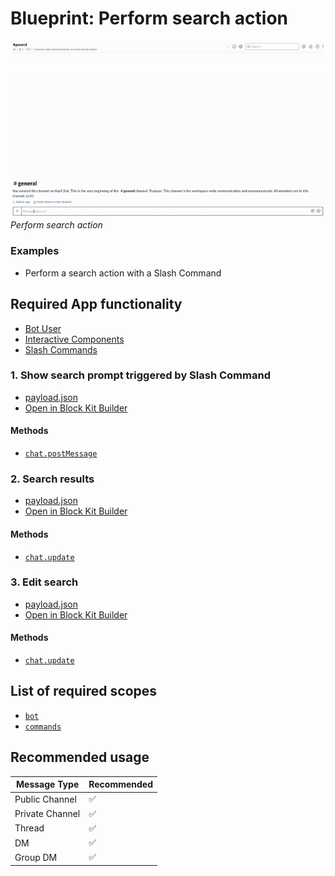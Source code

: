 # Blueprint: Perform search action

![](search.gif)  
*Perform search action*

### Examples

* Perform a search action with a Slash Command

## Required App functionality

* [Bot User](https://api.slack.com/bot-users)
* [Interactive Components](https://api.slack.com/interactive-messages)
* [Slash Commands](https://api.slack.com/slash-commands)

### 1. Show search prompt triggered by Slash Command

* [payload.json](payload-search.json)
* [Open in Block Kit Builder](https://api.slack.com/tools/block-kit-builder?blocks=%5B%0A%20%20%20%20%20%20%20%20%7B%0A%20%20%20%20%20%20%20%20%20%20%22type%22%3A%20%22section%22%2C%0A%20%20%20%20%20%20%20%20%20%20%22text%22%3A%20%7B%0A%20%20%20%20%20%20%20%20%20%20%20%20%22type%22%3A%20%22mrkdwn%22%2C%0A%20%20%20%20%20%20%20%20%20%20%20%20%22text%22%3A%20%22Searching%20hotels%20in%22%0A%20%20%20%20%20%20%20%20%20%20%7D%2C%0A%20%20%20%20%20%20%20%20%20%20%22accessory%22%3A%20%7B%0A%20%20%20%20%20%20%20%20%20%20%20%20%22type%22%3A%20%22external_select%22%2C%0A%20%20%20%20%20%20%20%20%20%20%20%20%22placeholder%22%3A%20%7B%0A%20%20%20%20%20%20%20%20%20%20%20%20%20%20%22type%22%3A%20%22plain_text%22%2C%0A%20%20%20%20%20%20%20%20%20%20%20%20%20%20%22text%22%3A%20%22Enter%20location%22%2C%0A%20%20%20%20%20%20%20%20%20%20%20%20%20%20%22emoji%22%3A%20true%0A%20%20%20%20%20%20%20%20%20%20%20%20%7D%2C%0A%20%20%20%20%20%20%20%20%20%20%20%20%22initial_option%22%3A%20%7B%0A%20%20%20%20%20%20%20%20%20%20%20%20%20%20%22text%22%3A%20%7B%0A%20%20%20%20%20%20%20%20%20%20%20%20%20%20%20%20%22type%22%3A%20%22plain_text%22%2C%0A%20%20%20%20%20%20%20%20%20%20%20%20%20%20%20%20%22text%22%3A%20%22Los%20Angeles%22%0A%20%20%20%20%20%20%20%20%20%20%20%20%20%20%7D%2C%0A%20%20%20%20%20%20%20%20%20%20%20%20%20%20%22value%22%3A%20%22los-angeles%22%0A%20%20%20%20%20%20%20%20%20%20%20%20%7D%0A%20%20%20%20%20%20%20%20%20%20%7D%0A%20%20%20%20%20%20%20%20%7D%2C%0A%20%20%20%20%20%20%20%20%7B%0A%20%20%20%20%20%20%20%20%20%20%22type%22%3A%20%22section%22%2C%0A%20%20%20%20%20%20%20%20%20%20%22text%22%3A%20%7B%0A%20%20%20%20%20%20%20%20%20%20%20%20%22type%22%3A%20%22mrkdwn%22%2C%0A%20%20%20%20%20%20%20%20%20%20%20%20%22text%22%3A%20%22*From*%22%0A%20%20%20%20%20%20%20%20%20%20%7D%2C%0A%20%20%20%20%20%20%20%20%20%20%22accessory%22%3A%20%7B%0A%20%20%20%20%20%20%20%20%20%20%20%20%22type%22%3A%20%22datepicker%22%2C%0A%20%20%20%20%20%20%20%20%20%20%20%20%22placeholder%22%3A%20%7B%0A%20%20%20%20%20%20%20%20%20%20%20%20%20%20%22type%22%3A%20%22plain_text%22%2C%0A%20%20%20%20%20%20%20%20%20%20%20%20%20%20%22text%22%3A%20%22Select%20date%22%0A%20%20%20%20%20%20%20%20%20%20%20%20%7D%0A%20%20%20%20%20%20%20%20%20%20%7D%0A%20%20%20%20%20%20%20%20%7D%2C%0A%20%20%20%20%20%20%20%20%7B%0A%20%20%20%20%20%20%20%20%20%20%22type%22%3A%20%22section%22%2C%0A%20%20%20%20%20%20%20%20%20%20%22text%22%3A%20%7B%0A%20%20%20%20%20%20%20%20%20%20%20%20%22type%22%3A%20%22mrkdwn%22%2C%0A%20%20%20%20%20%20%20%20%20%20%20%20%22text%22%3A%20%22*To*%22%0A%20%20%20%20%20%20%20%20%20%20%7D%2C%0A%20%20%20%20%20%20%20%20%20%20%22accessory%22%3A%20%7B%0A%20%20%20%20%20%20%20%20%20%20%20%20%22type%22%3A%20%22datepicker%22%2C%0A%20%20%20%20%20%20%20%20%20%20%20%20%22placeholder%22%3A%20%7B%0A%20%20%20%20%20%20%20%20%20%20%20%20%20%20%22type%22%3A%20%22plain_text%22%2C%0A%20%20%20%20%20%20%20%20%20%20%20%20%20%20%22text%22%3A%20%22Select%20date%22%0A%20%20%20%20%20%20%20%20%20%20%20%20%7D%0A%20%20%20%20%20%20%20%20%20%20%7D%0A%20%20%20%20%20%20%20%20%7D%2C%0A%20%20%20%20%20%20%20%20%7B%0A%20%20%20%20%20%20%20%20%20%20%22type%22%3A%20%22divider%22%0A%20%20%20%20%20%20%20%20%7D%2C%0A%20%20%20%20%20%20%20%20%7B%0A%20%20%20%20%20%20%20%20%20%20%22type%22%3A%20%22actions%22%2C%0A%20%20%20%20%20%20%20%20%20%20%22elements%22%3A%20%5B%0A%20%20%20%20%20%20%20%20%20%20%20%20%7B%0A%20%20%20%20%20%20%20%20%20%20%20%20%20%20%22type%22%3A%20%22button%22%2C%0A%20%20%20%20%20%20%20%20%20%20%20%20%20%20%22text%22%3A%20%7B%0A%20%20%20%20%20%20%20%20%20%20%20%20%20%20%20%20%22type%22%3A%20%22plain_text%22%2C%0A%20%20%20%20%20%20%20%20%20%20%20%20%20%20%20%20%22text%22%3A%20%22Search%20hotels%22%2C%0A%20%20%20%20%20%20%20%20%20%20%20%20%20%20%20%20%22emoji%22%3A%20true%0A%20%20%20%20%20%20%20%20%20%20%20%20%20%20%7D%2C%0A%20%20%20%20%20%20%20%20%20%20%20%20%20%20%22style%22%3A%20%22primary%22%2C%0A%20%20%20%20%20%20%20%20%20%20%20%20%20%20%22value%22%3A%20%22search%22%0A%20%20%20%20%20%20%20%20%20%20%20%20%7D%0A%20%20%20%20%20%20%20%20%20%20%5D%0A%20%20%20%20%20%20%20%20%7D%0A%20%20%20%20%20%20%5D)

#### Methods

* [`chat.postMessage`](https://api.slack.com/methods/chat.postMessage)

### 2. Search results 

* [payload.json](payload-results.json)
* [Open in Block Kit Builder](https://api.slack.com/tools/block-kit-builder?blocks=%5B%0A%20%20%20%20%7B%0A%20%20%20%20%20%20%22type%22%3A%20%22section%22%2C%0A%20%20%20%20%20%20%22text%22%3A%20%7B%0A%20%20%20%20%20%20%20%20%22type%22%3A%20%22mrkdwn%22%2C%0A%20%20%20%20%20%20%20%20%22text%22%3A%20%22We%20found%20*8%20Hotels*%20in%20New%20Orleans%2C%20LA%20from%20*12%2F14%20to%2012%2F17*%22%0A%20%20%20%20%20%20%7D%2C%0A%20%20%20%20%20%20%22accessory%22%3A%20%7B%0A%20%20%20%20%20%20%20%20%22type%22%3A%20%22overflow%22%2C%0A%20%20%20%20%20%20%20%20%22options%22%3A%20%5B%0A%20%20%20%20%20%20%20%20%20%20%7B%0A%20%20%20%20%20%20%20%20%20%20%20%20%22text%22%3A%20%7B%0A%20%20%20%20%20%20%20%20%20%20%20%20%20%20%22type%22%3A%20%22plain_text%22%2C%0A%20%20%20%20%20%20%20%20%20%20%20%20%20%20%22emoji%22%3A%20true%2C%0A%20%20%20%20%20%20%20%20%20%20%20%20%20%20%22text%22%3A%20%22%3Amag%3A%20Edit%20search%22%0A%20%20%20%20%20%20%20%20%20%20%20%20%7D%2C%0A%20%20%20%20%20%20%20%20%20%20%20%20%22value%22%3A%20%22edit_search%22%0A%20%20%20%20%20%20%20%20%20%20%7D%2C%0A%20%20%20%20%20%20%20%20%20%20%7B%0A%20%20%20%20%20%20%20%20%20%20%20%20%22text%22%3A%20%7B%0A%20%20%20%20%20%20%20%20%20%20%20%20%20%20%22type%22%3A%20%22plain_text%22%2C%0A%20%20%20%20%20%20%20%20%20%20%20%20%20%20%22emoji%22%3A%20true%2C%0A%20%20%20%20%20%20%20%20%20%20%20%20%20%20%22text%22%3A%20%22%3Apencil2%3A%20Edit%20filters%22%0A%20%20%20%20%20%20%20%20%20%20%20%20%7D%2C%0A%20%20%20%20%20%20%20%20%20%20%20%20%22value%22%3A%20%22edit_filters%22%0A%20%20%20%20%20%20%20%20%20%20%7D%0A%20%20%20%20%20%20%20%20%5D%0A%20%20%20%20%20%20%7D%0A%20%20%20%20%7D%2C%0A%20%20%20%20%7B%0A%20%20%20%20%20%20%22type%22%3A%20%22divider%22%0A%20%20%20%20%7D%2C%0A%20%20%20%20%7B%0A%20%20%20%20%20%20%22type%22%3A%20%22section%22%2C%0A%20%20%20%20%20%20%22text%22%3A%20%7B%0A%20%20%20%20%20%20%20%20%22type%22%3A%20%22mrkdwn%22%2C%0A%20%20%20%20%20%20%20%20%22text%22%3A%20%22*%3CfakeLink.toHotelPage.com%7CWindsor%20Court%20Hotel%3E*%5Cn%E2%98%85%E2%98%85%E2%98%85%E2%98%85%E2%98%85%5Cn%24340%20per%20night%5CnRated%3A%209.4%20-%20Excellent%22%0A%20%20%20%20%20%20%7D%2C%0A%20%20%20%20%20%20%22accessory%22%3A%20%7B%0A%20%20%20%20%20%20%20%20%22type%22%3A%20%22image%22%2C%0A%20%20%20%20%20%20%20%20%22image_url%22%3A%20%22https%3A%2F%2Fapi.slack.com%2Fimg%2Fblocks%2Fbkb_template_images%2FtripAgent_1.png%22%2C%0A%20%20%20%20%20%20%20%20%22alt_text%22%3A%20%22Windsor%20Court%20Hotel%20thumbnail%22%0A%20%20%20%20%20%20%7D%0A%20%20%20%20%7D%2C%0A%20%20%20%20%7B%0A%20%20%20%20%20%20%22type%22%3A%20%22context%22%2C%0A%20%20%20%20%20%20%22elements%22%3A%20%5B%0A%20%20%20%20%20%20%20%20%7B%0A%20%20%20%20%20%20%20%20%20%20%22type%22%3A%20%22image%22%2C%0A%20%20%20%20%20%20%20%20%20%20%22image_url%22%3A%20%22https%3A%2F%2Fapi.slack.com%2Fimg%2Fblocks%2Fbkb_template_images%2FtripAgentLocationMarker.png%22%2C%0A%20%20%20%20%20%20%20%20%20%20%22alt_text%22%3A%20%22Location%20Pin%20Icon%22%0A%20%20%20%20%20%20%20%20%7D%2C%0A%20%20%20%20%20%20%20%20%7B%0A%20%20%20%20%20%20%20%20%20%20%22type%22%3A%20%22plain_text%22%2C%0A%20%20%20%20%20%20%20%20%20%20%22emoji%22%3A%20true%2C%0A%20%20%20%20%20%20%20%20%20%20%22text%22%3A%20%22Location%3A%20Central%20Business%20District%22%0A%20%20%20%20%20%20%20%20%7D%0A%20%20%20%20%20%20%5D%0A%20%20%20%20%7D%2C%0A%20%20%20%20%7B%0A%20%20%20%20%20%20%22type%22%3A%20%22actions%22%2C%0A%20%20%20%20%20%20%22elements%22%3A%20%5B%0A%20%20%20%20%20%20%20%20%7B%0A%20%20%20%20%20%20%20%20%20%20%22type%22%3A%20%22button%22%2C%0A%20%20%20%20%20%20%20%20%20%20%22text%22%3A%20%7B%0A%20%20%20%20%20%20%20%20%20%20%20%20%22type%22%3A%20%22plain_text%22%2C%0A%20%20%20%20%20%20%20%20%20%20%20%20%22emoji%22%3A%20true%2C%0A%20%20%20%20%20%20%20%20%20%20%20%20%22text%22%3A%20%22Book%20now%22%0A%20%20%20%20%20%20%20%20%20%20%7D%2C%0A%20%20%20%20%20%20%20%20%20%20%22style%22%3A%20%22primary%22%2C%0A%20%20%20%20%20%20%20%20%20%20%22value%22%3A%20%22click%22%0A%20%20%20%20%20%20%20%20%7D%2C%0A%20%20%20%20%20%20%20%20%7B%0A%20%20%20%20%20%20%20%20%20%20%22type%22%3A%20%22button%22%2C%0A%20%20%20%20%20%20%20%20%20%20%22text%22%3A%20%7B%0A%20%20%20%20%20%20%20%20%20%20%20%20%22type%22%3A%20%22plain_text%22%2C%0A%20%20%20%20%20%20%20%20%20%20%20%20%22emoji%22%3A%20true%2C%0A%20%20%20%20%20%20%20%20%20%20%20%20%22text%22%3A%20%22See%20available%20rooms%22%0A%20%20%20%20%20%20%20%20%20%20%7D%2C%0A%20%20%20%20%20%20%20%20%20%20%22value%22%3A%20%22click%22%0A%20%20%20%20%20%20%20%20%7D%2C%0A%20%20%20%20%20%20%20%20%7B%0A%20%20%20%20%20%20%20%20%20%20%22type%22%3A%20%22overflow%22%2C%0A%20%20%20%20%20%20%20%20%20%20%22options%22%3A%20%5B%0A%20%20%20%20%20%20%20%20%20%20%20%20%7B%0A%20%20%20%20%20%20%20%20%20%20%20%20%20%20%22text%22%3A%20%7B%0A%20%20%20%20%20%20%20%20%20%20%20%20%20%20%20%20%22type%22%3A%20%22plain_text%22%2C%0A%20%20%20%20%20%20%20%20%20%20%20%20%20%20%20%20%22text%22%3A%20%22View%20gallery%22%2C%0A%20%20%20%20%20%20%20%20%20%20%20%20%20%20%20%20%22emoji%22%3A%20true%0A%20%20%20%20%20%20%20%20%20%20%20%20%20%20%7D%2C%0A%20%20%20%20%20%20%20%20%20%20%20%20%20%20%22value%22%3A%20%22value-0%22%0A%20%20%20%20%20%20%20%20%20%20%20%20%7D%2C%0A%20%20%20%20%20%20%20%20%20%20%20%20%7B%0A%20%20%20%20%20%20%20%20%20%20%20%20%20%20%22text%22%3A%20%7B%0A%20%20%20%20%20%20%20%20%20%20%20%20%20%20%20%20%22type%22%3A%20%22plain_text%22%2C%0A%20%20%20%20%20%20%20%20%20%20%20%20%20%20%20%20%22text%22%3A%20%22Show%20on%20map%22%2C%0A%20%20%20%20%20%20%20%20%20%20%20%20%20%20%20%20%22emoji%22%3A%20true%0A%20%20%20%20%20%20%20%20%20%20%20%20%20%20%7D%2C%0A%20%20%20%20%20%20%20%20%20%20%20%20%20%20%22value%22%3A%20%22value-1%22%0A%20%20%20%20%20%20%20%20%20%20%20%20%7D%0A%20%20%20%20%20%20%20%20%20%20%5D%0A%20%20%20%20%20%20%20%20%7D%0A%20%20%20%20%20%20%5D%0A%20%20%20%20%7D%2C%0A%20%20%20%20%7B%0A%20%20%20%20%20%20%22type%22%3A%20%22divider%22%0A%20%20%20%20%7D%2C%0A%20%20%20%20%7B%0A%20%20%20%20%20%20%22type%22%3A%20%22section%22%2C%0A%20%20%20%20%20%20%22text%22%3A%20%7B%0A%20%20%20%20%20%20%20%20%22type%22%3A%20%22mrkdwn%22%2C%0A%20%20%20%20%20%20%20%20%22text%22%3A%20%22*%3CfakeLink.toHotelPage.com%7CThe%20Ritz-Carlton%20New%20Orleans%3E*%5Cn%E2%98%85%E2%98%85%E2%98%85%E2%98%85%E2%98%85%5Cn%24340%20per%20night%5CnRated%3A%209.1%20-%20Excellent%22%0A%20%20%20%20%20%20%7D%2C%0A%20%20%20%20%20%20%22accessory%22%3A%20%7B%0A%20%20%20%20%20%20%20%20%22type%22%3A%20%22image%22%2C%0A%20%20%20%20%20%20%20%20%22image_url%22%3A%20%22https%3A%2F%2Fapi.slack.com%2Fimg%2Fblocks%2Fbkb_template_images%2FtripAgent_2.png%22%2C%0A%20%20%20%20%20%20%20%20%22alt_text%22%3A%20%22Ritz-Carlton%20New%20Orleans%20thumbnail%22%0A%20%20%20%20%20%20%7D%0A%20%20%20%20%7D%2C%0A%20%20%20%20%7B%0A%20%20%20%20%20%20%22type%22%3A%20%22context%22%2C%0A%20%20%20%20%20%20%22elements%22%3A%20%5B%0A%20%20%20%20%20%20%20%20%7B%0A%20%20%20%20%20%20%20%20%20%20%22type%22%3A%20%22image%22%2C%0A%20%20%20%20%20%20%20%20%20%20%22image_url%22%3A%20%22https%3A%2F%2Fapi.slack.com%2Fimg%2Fblocks%2Fbkb_template_images%2FtripAgentLocationMarker.png%22%2C%0A%20%20%20%20%20%20%20%20%20%20%22alt_text%22%3A%20%22Location%20Pin%20Icon%22%0A%20%20%20%20%20%20%20%20%7D%2C%0A%20%20%20%20%20%20%20%20%7B%0A%20%20%20%20%20%20%20%20%20%20%22type%22%3A%20%22plain_text%22%2C%0A%20%20%20%20%20%20%20%20%20%20%22emoji%22%3A%20true%2C%0A%20%20%20%20%20%20%20%20%20%20%22text%22%3A%20%22Location%3A%20French%20Quarter%22%0A%20%20%20%20%20%20%20%20%7D%0A%20%20%20%20%20%20%5D%0A%20%20%20%20%7D%2C%0A%20%20%20%20%7B%0A%20%20%20%20%20%20%22type%22%3A%20%22actions%22%2C%0A%20%20%20%20%20%20%22elements%22%3A%20%5B%0A%20%20%20%20%20%20%20%20%7B%0A%20%20%20%20%20%20%20%20%20%20%22type%22%3A%20%22button%22%2C%0A%20%20%20%20%20%20%20%20%20%20%22text%22%3A%20%7B%0A%20%20%20%20%20%20%20%20%20%20%20%20%22type%22%3A%20%22plain_text%22%2C%0A%20%20%20%20%20%20%20%20%20%20%20%20%22emoji%22%3A%20true%2C%0A%20%20%20%20%20%20%20%20%20%20%20%20%22text%22%3A%20%22Book%20now%22%0A%20%20%20%20%20%20%20%20%20%20%7D%2C%0A%20%20%20%20%20%20%20%20%20%20%22style%22%3A%20%22primary%22%2C%0A%20%20%20%20%20%20%20%20%20%20%22value%22%3A%20%22click_me_123%22%0A%20%20%20%20%20%20%20%20%7D%2C%0A%20%20%20%20%20%20%20%20%7B%0A%20%20%20%20%20%20%20%20%20%20%22type%22%3A%20%22button%22%2C%0A%20%20%20%20%20%20%20%20%20%20%22text%22%3A%20%7B%0A%20%20%20%20%20%20%20%20%20%20%20%20%22type%22%3A%20%22plain_text%22%2C%0A%20%20%20%20%20%20%20%20%20%20%20%20%22emoji%22%3A%20true%2C%0A%20%20%20%20%20%20%20%20%20%20%20%20%22text%22%3A%20%22See%20available%20rooms%22%0A%20%20%20%20%20%20%20%20%20%20%7D%2C%0A%20%20%20%20%20%20%20%20%20%20%22value%22%3A%20%22click_me_123%22%0A%20%20%20%20%20%20%20%20%7D%2C%0A%20%20%20%20%20%20%20%20%7B%0A%20%20%20%20%20%20%20%20%20%20%22type%22%3A%20%22overflow%22%2C%0A%20%20%20%20%20%20%20%20%20%20%22options%22%3A%20%5B%0A%20%20%20%20%20%20%20%20%20%20%20%20%7B%0A%20%20%20%20%20%20%20%20%20%20%20%20%20%20%22text%22%3A%20%7B%0A%20%20%20%20%20%20%20%20%20%20%20%20%20%20%20%20%22type%22%3A%20%22plain_text%22%2C%0A%20%20%20%20%20%20%20%20%20%20%20%20%20%20%20%20%22text%22%3A%20%22View%20gallery%22%2C%0A%20%20%20%20%20%20%20%20%20%20%20%20%20%20%20%20%22emoji%22%3A%20true%0A%20%20%20%20%20%20%20%20%20%20%20%20%20%20%7D%2C%0A%20%20%20%20%20%20%20%20%20%20%20%20%20%20%22value%22%3A%20%22value-0%22%0A%20%20%20%20%20%20%20%20%20%20%20%20%7D%2C%0A%20%20%20%20%20%20%20%20%20%20%20%20%7B%0A%20%20%20%20%20%20%20%20%20%20%20%20%20%20%22text%22%3A%20%7B%0A%20%20%20%20%20%20%20%20%20%20%20%20%20%20%20%20%22type%22%3A%20%22plain_text%22%2C%0A%20%20%20%20%20%20%20%20%20%20%20%20%20%20%20%20%22text%22%3A%20%22Show%20on%20map%22%2C%0A%20%20%20%20%20%20%20%20%20%20%20%20%20%20%20%20%22emoji%22%3A%20true%0A%20%20%20%20%20%20%20%20%20%20%20%20%20%20%7D%2C%0A%20%20%20%20%20%20%20%20%20%20%20%20%20%20%22value%22%3A%20%22value-1%22%0A%20%20%20%20%20%20%20%20%20%20%20%20%7D%0A%20%20%20%20%20%20%20%20%20%20%5D%0A%20%20%20%20%20%20%20%20%7D%0A%20%20%20%20%20%20%5D%0A%20%20%20%20%7D%2C%0A%20%20%20%20%7B%0A%20%20%20%20%20%20%22type%22%3A%20%22divider%22%0A%20%20%20%20%7D%2C%0A%20%20%20%20%7B%0A%20%20%20%20%20%20%22type%22%3A%20%22section%22%2C%0A%20%20%20%20%20%20%22text%22%3A%20%7B%0A%20%20%20%20%20%20%20%20%22type%22%3A%20%22mrkdwn%22%2C%0A%20%20%20%20%20%20%20%20%22text%22%3A%20%22*%3CfakeLink.toHotelPage.com%7COmni%20Royal%20Orleans%20Hotel%3E*%5Cn%E2%98%85%E2%98%85%E2%98%85%E2%98%85%E2%98%85%5Cn%24419%20per%20night%5CnRated%3A%208.8%20-%20Excellent%22%0A%20%20%20%20%20%20%7D%2C%0A%20%20%20%20%20%20%22accessory%22%3A%20%7B%0A%20%20%20%20%20%20%20%20%22type%22%3A%20%22image%22%2C%0A%20%20%20%20%20%20%20%20%22image_url%22%3A%20%22https%3A%2F%2Fapi.slack.com%2Fimg%2Fblocks%2Fbkb_template_images%2FtripAgent_3.png%22%2C%0A%20%20%20%20%20%20%20%20%22alt_text%22%3A%20%22Omni%20Royal%20Orleans%20Hotel%20thumbnail%22%0A%20%20%20%20%20%20%7D%0A%20%20%20%20%7D%2C%0A%20%20%20%20%7B%0A%20%20%20%20%20%20%22type%22%3A%20%22context%22%2C%0A%20%20%20%20%20%20%22elements%22%3A%20%5B%0A%20%20%20%20%20%20%20%20%7B%0A%20%20%20%20%20%20%20%20%20%20%22type%22%3A%20%22image%22%2C%0A%20%20%20%20%20%20%20%20%20%20%22image_url%22%3A%20%22https%3A%2F%2Fapi.slack.com%2Fimg%2Fblocks%2Fbkb_template_images%2FtripAgentLocationMarker.png%22%2C%0A%20%20%20%20%20%20%20%20%20%20%22alt_text%22%3A%20%22Location%20Pin%20Icon%22%0A%20%20%20%20%20%20%20%20%7D%2C%0A%20%20%20%20%20%20%20%20%7B%0A%20%20%20%20%20%20%20%20%20%20%22type%22%3A%20%22plain_text%22%2C%0A%20%20%20%20%20%20%20%20%20%20%22emoji%22%3A%20true%2C%0A%20%20%20%20%20%20%20%20%20%20%22text%22%3A%20%22Location%3A%20French%20Quarter%22%0A%20%20%20%20%20%20%20%20%7D%0A%20%20%20%20%20%20%5D%0A%20%20%20%20%7D%2C%0A%20%20%20%20%7B%0A%20%20%20%20%20%20%22type%22%3A%20%22actions%22%2C%0A%20%20%20%20%20%20%22elements%22%3A%20%5B%0A%20%20%20%20%20%20%20%20%7B%0A%20%20%20%20%20%20%20%20%20%20%22type%22%3A%20%22button%22%2C%0A%20%20%20%20%20%20%20%20%20%20%22text%22%3A%20%7B%0A%20%20%20%20%20%20%20%20%20%20%20%20%22type%22%3A%20%22plain_text%22%2C%0A%20%20%20%20%20%20%20%20%20%20%20%20%22emoji%22%3A%20true%2C%0A%20%20%20%20%20%20%20%20%20%20%20%20%22text%22%3A%20%22Book%20now%22%0A%20%20%20%20%20%20%20%20%20%20%7D%2C%0A%20%20%20%20%20%20%20%20%20%20%22style%22%3A%20%22primary%22%2C%0A%20%20%20%20%20%20%20%20%20%20%22value%22%3A%20%22click_me_123%22%0A%20%20%20%20%20%20%20%20%7D%2C%0A%20%20%20%20%20%20%20%20%7B%0A%20%20%20%20%20%20%20%20%20%20%22type%22%3A%20%22button%22%2C%0A%20%20%20%20%20%20%20%20%20%20%22text%22%3A%20%7B%0A%20%20%20%20%20%20%20%20%20%20%20%20%22type%22%3A%20%22plain_text%22%2C%0A%20%20%20%20%20%20%20%20%20%20%20%20%22emoji%22%3A%20true%2C%0A%20%20%20%20%20%20%20%20%20%20%20%20%22text%22%3A%20%22See%20available%20rooms%22%0A%20%20%20%20%20%20%20%20%20%20%7D%2C%0A%20%20%20%20%20%20%20%20%20%20%22value%22%3A%20%22click_me_123%22%0A%20%20%20%20%20%20%20%20%7D%2C%0A%20%20%20%20%20%20%20%20%7B%0A%20%20%20%20%20%20%20%20%20%20%22type%22%3A%20%22overflow%22%2C%0A%20%20%20%20%20%20%20%20%20%20%22options%22%3A%20%5B%0A%20%20%20%20%20%20%20%20%20%20%20%20%7B%0A%20%20%20%20%20%20%20%20%20%20%20%20%20%20%22text%22%3A%20%7B%0A%20%20%20%20%20%20%20%20%20%20%20%20%20%20%20%20%22type%22%3A%20%22plain_text%22%2C%0A%20%20%20%20%20%20%20%20%20%20%20%20%20%20%20%20%22text%22%3A%20%22View%20gallery%22%2C%0A%20%20%20%20%20%20%20%20%20%20%20%20%20%20%20%20%22emoji%22%3A%20true%0A%20%20%20%20%20%20%20%20%20%20%20%20%20%20%7D%2C%0A%20%20%20%20%20%20%20%20%20%20%20%20%20%20%22value%22%3A%20%22value-0%22%0A%20%20%20%20%20%20%20%20%20%20%20%20%7D%2C%0A%20%20%20%20%20%20%20%20%20%20%20%20%7B%0A%20%20%20%20%20%20%20%20%20%20%20%20%20%20%22text%22%3A%20%7B%0A%20%20%20%20%20%20%20%20%20%20%20%20%20%20%20%20%22type%22%3A%20%22plain_text%22%2C%0A%20%20%20%20%20%20%20%20%20%20%20%20%20%20%20%20%22text%22%3A%20%22Show%20on%20map%22%2C%0A%20%20%20%20%20%20%20%20%20%20%20%20%20%20%20%20%22emoji%22%3A%20true%0A%20%20%20%20%20%20%20%20%20%20%20%20%20%20%7D%2C%0A%20%20%20%20%20%20%20%20%20%20%20%20%20%20%22value%22%3A%20%22value-1%22%0A%20%20%20%20%20%20%20%20%20%20%20%20%7D%0A%20%20%20%20%20%20%20%20%20%20%5D%0A%20%20%20%20%20%20%20%20%7D%0A%20%20%20%20%20%20%5D%0A%20%20%20%20%7D%2C%0A%20%20%20%20%7B%0A%20%20%20%20%20%20%22type%22%3A%20%22divider%22%0A%20%20%20%20%7D%2C%0A%20%20%20%20%7B%0A%20%20%20%20%20%20%22type%22%3A%20%22context%22%2C%0A%20%20%20%20%20%20%22elements%22%3A%20%5B%0A%20%20%20%20%20%20%20%20%7B%0A%20%20%20%20%20%20%20%20%20%20%22type%22%3A%20%22plain_text%22%2C%0A%20%20%20%20%20%20%20%20%20%20%22emoji%22%3A%20true%2C%0A%20%20%20%20%20%20%20%20%20%20%22text%22%3A%20%22Results%201-3%20of%208%22%0A%20%20%20%20%20%20%20%20%7D%0A%20%20%20%20%20%20%5D%0A%20%20%20%20%7D%2C%0A%20%20%20%20%7B%0A%20%20%20%20%20%20%22type%22%3A%20%22actions%22%2C%0A%20%20%20%20%20%20%22elements%22%3A%20%5B%0A%20%20%20%20%20%20%20%20%7B%0A%20%20%20%20%20%20%20%20%20%20%22type%22%3A%20%22button%22%2C%0A%20%20%20%20%20%20%20%20%20%20%22text%22%3A%20%7B%0A%20%20%20%20%20%20%20%20%20%20%20%20%22type%22%3A%20%22plain_text%22%2C%0A%20%20%20%20%20%20%20%20%20%20%20%20%22emoji%22%3A%20true%2C%0A%20%20%20%20%20%20%20%20%20%20%20%20%22text%22%3A%20%22Next%20%3E%22%0A%20%20%20%20%20%20%20%20%20%20%7D%2C%0A%20%20%20%20%20%20%20%20%20%20%22value%22%3A%20%22next%22%0A%20%20%20%20%20%20%20%20%7D%0A%20%20%20%20%20%20%5D%0A%20%20%20%20%7D%0A%20%20%5D)

#### Methods

* [`chat.update`](https://api.slack.com/methods/chat.update)

### 3. Edit search

* [payload.json](payload-edit-search.json)
* [Open in Block Kit Builder](https://api.slack.com/tools/block-kit-builder?blocks=%5B%0A%20%20%20%20%20%20%20%20%7B%0A%20%20%20%20%20%20%20%20%20%20%22type%22%3A%20%22section%22%2C%0A%20%20%20%20%20%20%20%20%20%20%22text%22%3A%20%7B%0A%20%20%20%20%20%20%20%20%20%20%20%20%22type%22%3A%20%22mrkdwn%22%2C%0A%20%20%20%20%20%20%20%20%20%20%20%20%22text%22%3A%20%22Searching%20hotels%20in%22%0A%20%20%20%20%20%20%20%20%20%20%7D%2C%0A%20%20%20%20%20%20%20%20%20%20%22accessory%22%3A%20%7B%0A%20%20%20%20%20%20%20%20%20%20%20%20%22type%22%3A%20%22external_select%22%2C%0A%20%20%20%20%20%20%20%20%20%20%20%20%22placeholder%22%3A%20%7B%0A%20%20%20%20%20%20%20%20%20%20%20%20%20%20%22type%22%3A%20%22plain_text%22%2C%0A%20%20%20%20%20%20%20%20%20%20%20%20%20%20%22text%22%3A%20%22Enter%20location%22%2C%0A%20%20%20%20%20%20%20%20%20%20%20%20%20%20%22emoji%22%3A%20true%0A%20%20%20%20%20%20%20%20%20%20%20%20%7D%2C%0A%20%20%20%20%20%20%20%20%20%20%20%20%22initial_option%22%3A%20%7B%0A%20%20%20%20%20%20%20%20%20%20%20%20%20%20%22text%22%3A%20%7B%0A%20%20%20%20%20%20%20%20%20%20%20%20%20%20%20%20%22type%22%3A%20%22plain_text%22%2C%0A%20%20%20%20%20%20%20%20%20%20%20%20%20%20%20%20%22text%22%3A%20%22Los%20Angeles%22%0A%20%20%20%20%20%20%20%20%20%20%20%20%20%20%7D%2C%0A%20%20%20%20%20%20%20%20%20%20%20%20%20%20%22value%22%3A%20%22los-angeles%22%0A%20%20%20%20%20%20%20%20%20%20%20%20%7D%0A%20%20%20%20%20%20%20%20%20%20%7D%0A%20%20%20%20%20%20%20%20%7D%2C%0A%20%20%20%20%20%20%20%20%7B%0A%20%20%20%20%20%20%20%20%20%20%22type%22%3A%20%22section%22%2C%0A%20%20%20%20%20%20%20%20%20%20%22text%22%3A%20%7B%0A%20%20%20%20%20%20%20%20%20%20%20%20%22type%22%3A%20%22mrkdwn%22%2C%0A%20%20%20%20%20%20%20%20%20%20%20%20%22text%22%3A%20%22*From*%22%0A%20%20%20%20%20%20%20%20%20%20%7D%2C%0A%20%20%20%20%20%20%20%20%20%20%22accessory%22%3A%20%7B%0A%20%20%20%20%20%20%20%20%20%20%20%20%22type%22%3A%20%22datepicker%22%2C%0A%20%20%20%20%20%20%20%20%20%20%20%20%22placeholder%22%3A%20%7B%0A%20%20%20%20%20%20%20%20%20%20%20%20%20%20%22type%22%3A%20%22plain_text%22%2C%0A%20%20%20%20%20%20%20%20%20%20%20%20%20%20%22text%22%3A%20%22Select%20date%22%0A%20%20%20%20%20%20%20%20%20%20%20%20%7D%2C%0A%20%20%20%20%20%20%20%20%20%20%20%20%22initial_date%22%3A%20%222019-04-14%22%0A%20%20%20%20%20%20%20%20%20%20%7D%0A%20%20%20%20%20%20%20%20%7D%2C%0A%20%20%20%20%20%20%20%20%7B%0A%20%20%20%20%20%20%20%20%20%20%22type%22%3A%20%22section%22%2C%0A%20%20%20%20%20%20%20%20%20%20%22text%22%3A%20%7B%0A%20%20%20%20%20%20%20%20%20%20%20%20%22type%22%3A%20%22mrkdwn%22%2C%0A%20%20%20%20%20%20%20%20%20%20%20%20%22text%22%3A%20%22*To*%22%0A%20%20%20%20%20%20%20%20%20%20%7D%2C%0A%20%20%20%20%20%20%20%20%20%20%22accessory%22%3A%20%7B%0A%20%20%20%20%20%20%20%20%20%20%20%20%22type%22%3A%20%22datepicker%22%2C%0A%20%20%20%20%20%20%20%20%20%20%20%20%22placeholder%22%3A%20%7B%0A%20%20%20%20%20%20%20%20%20%20%20%20%20%20%22type%22%3A%20%22plain_text%22%2C%0A%20%20%20%20%20%20%20%20%20%20%20%20%20%20%22text%22%3A%20%22Select%20date%22%0A%20%20%20%20%20%20%20%20%20%20%20%20%7D%2C%0A%20%20%20%20%20%20%20%20%20%20%20%20%22initial_date%22%3A%20%222019-04-17%22%0A%20%20%20%20%20%20%20%20%20%20%7D%0A%20%20%20%20%20%20%20%20%7D%2C%0A%20%20%20%20%20%20%20%20%7B%0A%20%20%20%20%20%20%20%20%20%20%22type%22%3A%20%22divider%22%0A%20%20%20%20%20%20%20%20%7D%2C%0A%20%20%20%20%20%20%20%20%7B%0A%20%20%20%20%20%20%20%20%20%20%22type%22%3A%20%22actions%22%2C%0A%20%20%20%20%20%20%20%20%20%20%22elements%22%3A%20%5B%0A%20%20%20%20%20%20%20%20%20%20%20%20%7B%0A%20%20%20%20%20%20%20%20%20%20%20%20%20%20%22type%22%3A%20%22button%22%2C%0A%20%20%20%20%20%20%20%20%20%20%20%20%20%20%22text%22%3A%20%7B%0A%20%20%20%20%20%20%20%20%20%20%20%20%20%20%20%20%22type%22%3A%20%22plain_text%22%2C%0A%20%20%20%20%20%20%20%20%20%20%20%20%20%20%20%20%22text%22%3A%20%22Update%22%2C%0A%20%20%20%20%20%20%20%20%20%20%20%20%20%20%20%20%22emoji%22%3A%20true%0A%20%20%20%20%20%20%20%20%20%20%20%20%20%20%7D%2C%0A%20%20%20%20%20%20%20%20%20%20%20%20%20%20%22value%22%3A%20%22udpate%22%0A%20%20%20%20%20%20%20%20%20%20%20%20%7D%0A%20%20%20%20%20%20%20%20%20%20%5D%0A%20%20%20%20%20%20%20%20%7D%0A%20%20%20%20%20%20%5D)

#### Methods

* [`chat.update`](https://api.slack.com/methods/chat.update)

## List of required scopes

* [`bot`](https://api.slack.com/scopes/bot)
* [`commands`](https://api.slack.com/scopes/commands)

## Recommended usage

| Message Type  | Recommended |
| ------------- | ------------- |
| Public Channel | :white_check_mark: | 
| Private Channel | :white_check_mark: | 
| Thread | :white_check_mark: |
| DM | :white_check_mark: |
| Group DM | :white_check_mark: |
